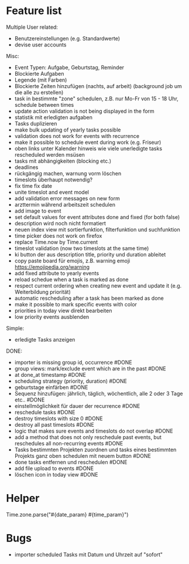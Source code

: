 # Feature list

Multiple User related:
- Benutzereinstellungen (e.g. Standardwerte)
- devise user accounts

Misc:
- Event Typen: Aufgabe, Geburtstag, Reminder
- Blockierte Aufgaben
- Legende (mit Farben)
- Blockierte Zeiten hinzufügen (nachts, auf arbeit) (background job um die alle zu erstellen)
- task in bestimmte "zone" schedulen, z.B. nur Mo-Fr von 15 - 18 Uhr, schedule between times
- update action validation is not being displayed in the form
- statistik mit erledigten aufgaben
- Tasks duplizieren
- make bulk updating of yearly tasks possible
- validation does not work for events with recurrence
- make it possible to schedule event during work (e.g. Friseur)
- oben links unter Kalender hinweis wie viele unerledigte tasks rescheduled werden msüsen
- tasks mit abhängigkeiten (blocking etc.)
- deadlines
- rückgängig machen, warnung vorm löschen
- timeslots überhaupt notwendig?
- fix time fix date
- unite timeslot and event model
- add validation error messages on new form
- arzttermin während arbeitszeit schedulen
- add image to event
- set default values for event attributes done and fixed (for both false)
- description wird noch nicht formatiert
- neuen index view mit sortierfunktion, filterfunktion und suchfunktion
- time picker does not work on firefox
- replace Time.now by Time.current
- timeslot validation (now two timeslots at the same time)
- ki button der aus description title, priority und duration ableitet
- copy paste board für emojis, z.B. warning emoji https://emojipedia.org/warning
- add fixed attribute to yearly events
- reload schedue when a task is marked as done
- respect current ordering when creating new event and update it (e.g. Weiterbildung priorität)
- automatic rescheduling after a task has been marked as done
- make it possible to mark specific events with color
- priorities in today view direkt bearbeiten
- low priority events ausblenden

Simple:
- erledigte Tasks anzeigen

DONE:
- importer is missing group id, occurrence #DONE
- group views: mark/exclude event which are in the past #DONE
- at done_at timestamp #DONE
- scheduling strategy (priority, duration) #DONE
- geburtstage einfärben #DONE
- Sequenz hinzufügen: jährlich, täglich, wöchentlich, alle 2 oder 3 Tage etc.. #DONE
- einstellmöglichkeit für dauer der recurrence #DONE
- reschedule tasks #DONE
- destroy timeslots with size 0 #DONE
- destroy all past timeslots #DONE
- logic that makes sure events and timeslots do not overlap #DONE
- add a method that does not only reschedule past events, but reschedules all non-recurring events #DONE
- Tasks bestimmten Projekten zuordnen und tasks eines bestimmten Projekts ganz oben schedulen mit neuem button #DONE
- done tasks entfernen und reschedulen #DONE
- add file upload to events #DONE
- löschen icon in today view #DONE

# Helper

Time.zone.parse("#{date_param} #{time_param}")

# Bugs

- importer scheduled Tasks mit Datum und Uhrzeit auf "sofort"
